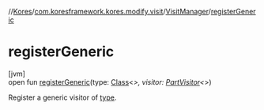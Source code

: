 //[Kores](../../../index.md)/[com.koresframework.kores.modify.visit](../index.md)/[VisitManager](index.md)/[registerGeneric](register-generic.md)

# registerGeneric

[jvm]\
open fun [registerGeneric](register-generic.md)(type: [Class](https://docs.oracle.com/javase/8/docs/api/java/lang/Class.html)<*>, visitor: [PartVisitor](../-part-visitor/index.md)<*>)

Register a generic visitor of [type](register-generic.md).
